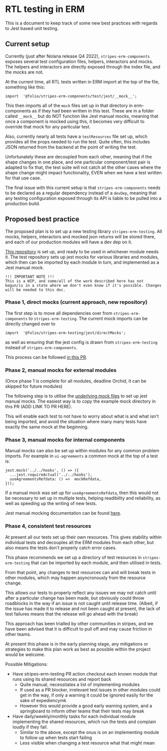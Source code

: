 # RTL testing in ERM
This is a document to keep track of some new best practices with regards to Jest based unit testing.

## Current setup
Currently (just after Nolana release Q4 2022), `stripes-erm-components` exposes several test configuration files, helpers, interactors and mocks. The helpers and interactors are directly exposed through the index file, and the mocks are not.

At the current time, all RTL tests written in ERM import at the top of the file, something like this:
```
import  '@folio/stripes-erm-components/test/jest/__mock__';
```
This then imports all of the `mock` files set up in that directory in erm-components as if they had been written in this test. These are in a folder called `__mock__` but do NOT function like Jest manual mocks, meaning that once a component is mocked using this, it becomes very difficult to override that mock for any particular test.

Also, currently nearly all tests have a `testResources` file set up, which provides all the props needed to run the test. Quite often, this includes JSON returned from the backend at the point of writing the test.

Unfortunately these are decoupled from each other, meaning that if the shape changes in one place, and one particular component/test pair is adapted to fix that, the test suite will not catch all the other cases where the shape change might impact functionality, EVEN when we have a test written for that use case.

The final issue with this current setup is that `stripes-erm-components` needs to be declared as a regular dependency instead of a `devDep`, meaning that any testing configuration exposed through its API is liable to be pulled into a production build.

## Proposed best practice
The proposed plan is to set up a new testing library `stripes-erm-testing`. All mocks, helpers, interactors and mocked json returns will be stored there, and each of our production modules will have a dev dep on it.

[This repository](https://github.com/folio-org/stripes-erm-testing) is set up, and ready to be used in whichever module needs it. The test repository sets up jest mocks for various libraries and modules, which then can be imported by each module in turn, and implemented as a Jest manual mock.

    !!! IMPORTANT NOTE !!!
    This is a WIP, and some/all of the work described here has not begun/is in a state where we don't even know if it's possible. Changes will be needed to this doc.

### Phase 1, direct mocks (current approach, new repository)

The first step is to move all dependencies over from `stripes-erm-components` to `stripes-erm-testing`. The current mock imports can be directly changed over to 
```
import  '@folio/stripes-erm-testing/jest/directMocks';
```
as well as ensuring that the jest config is drawn from `stripes-erm-testing` instead of  `stripes-erm-components`.

This process can be followed [in this PR](https://github.com/folio-org/ui-agreements/pull/1143).

### Phase 2, manual mocks for external modules
(Once phase 1 is complete for all modules, deadline Orchid, it can be skipped for future modules)

The following step is to utilise the [underlying mock files](https://github.com/folio-org/stripes-erm-testing/tree/master/jest/mocks) to set up jest manual mocks. The easiest way is to copy the example mock directory in this PR (ADD LINK TO PR HERE).

This will enable each test to not have to worry about what is and what isn't being imported, and avoid the situation where many many tests have exactly the same mock at the beginning.


### Phase 3, manual mocks for internal components

Manual mocks can also be set up within modules for any common problem imports. For example in `ui-agreements` a common mock at the top of a test is:

```
jest.mock('../../hooks', () => ({
  ...jest.requireActual('../../hooks'),
  useAgreementsRefdata: () =>  mockRefdata,
}));
```
If a manual mock was set up for `useAgreementsRefdata`, then this would not be necessary to set up in multiple tests, helping readibility and reliability, as well as speeding up the writing of new tests.

Jest manual mocking documentation can be found [here](https://jestjs.io/docs/manual-mocks).

### Phase 4, consistent test resources
At present all our tests set up their own resources. This gives stability within individual tests and decouples all the ERM modules from each other, but also means the tests don't properly catch error cases.

This phase recommends we set up a directory of test resources in `stripes-erm-testing` that can be imported by each module, and then utilised in tests.

From that point, any changes to test resources can and will break tests in other modules, which may happen asyncronously from the resource change.

This allows our tests to properly reflect any issues we may not catch until after a particular change has been made, but obviously could throw roadblocks in the way if an issue is not caught until release time. (Albeit, if the issue has made it to release and not been caught at present, the lack of test failures means that the release will go ahead with the break)

This approach has been trialled by other communities in stripes, and we have been advised that it is difficult to pull off and may cause friction in other teams.

At present this phase is in the early planning stage, any mitigations or strategies to make this plan work as best as possible within the project would be welcome.

Possible Mitigations:
- Have stripes-erm-testing PR action checkout each known module that runs using its shared resources and report back
	- Quite manual, necessitates a list of implementing modules
	- If used as a PR blocker, irrelevant test issues in other modules could get in the way, if only a warning it could be ignored easily for the sake of expediencymk
	- However this would provide a good early warning system, and a springboard to inform other teams that their tests may break
- Have daily/weekly/monthly tasks for each individual module implementing the shared resources, which run the tests and complain loudly if they fail.
	- Similar to the above, except the onus is on an implementing module to follow up when tests start failing
	- Less visible when changing a test resource what that might mean
